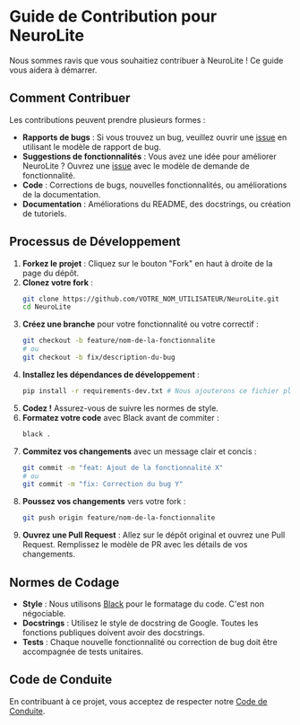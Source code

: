 # Guide de Contribution pour NeuroLite

Nous sommes ravis que vous souhaitiez contribuer à NeuroLite ! Ce guide vous aidera à démarrer.

## Comment Contribuer

Les contributions peuvent prendre plusieurs formes :

*   **Rapports de bugs** : Si vous trouvez un bug, veuillez ouvrir une [issue](https://github.com/amadoukouroyadiallo143/NeuroLite/issues) en utilisant le modèle de rapport de bug.
*   **Suggestions de fonctionnalités** : Vous avez une idée pour améliorer NeuroLite ? Ouvrez une [issue](https://github.com/amadoukouroyadiallo143/NeuroLite/issues) avec le modèle de demande de fonctionnalité.
*   **Code** : Corrections de bugs, nouvelles fonctionnalités, ou améliorations de la documentation.
*   **Documentation** : Améliorations du README, des docstrings, ou création de tutoriels.

## Processus de Développement

1.  **Forkez le projet** : Cliquez sur le bouton "Fork" en haut à droite de la page du dépôt.
2.  **Clonez votre fork** :
    ```bash
    git clone https://github.com/VOTRE_NOM_UTILISATEUR/NeuroLite.git
    cd NeuroLite
    ```
3.  **Créez une branche** pour votre fonctionnalité ou votre correctif :
    ```bash
    git checkout -b feature/nom-de-la-fonctionnalite
    # ou
    git checkout -b fix/description-du-bug
    ```
4.  **Installez les dépendances de développement** :
    ```bash
    pip install -r requirements-dev.txt # Nous ajouterons ce fichier plus tard
    ```
5.  **Codez !** Assurez-vous de suivre les normes de style.
6.  **Formatez votre code** avec Black avant de commiter :
    ```bash
    black .
    ```
7.  **Commitez vos changements** avec un message clair et concis :
    ```bash
    git commit -m "feat: Ajout de la fonctionnalité X"
    # ou
    git commit -m "fix: Correction du bug Y"
    ```
8.  **Poussez vos changements** vers votre fork :
    ```bash
    git push origin feature/nom-de-la-fonctionnalite
    ```
9.  **Ouvrez une Pull Request** : Allez sur le dépôt original et ouvrez une Pull Request. Remplissez le modèle de PR avec les détails de vos changements.

## Normes de Codage

*   **Style** : Nous utilisons [Black](https://github.com/psf/black) pour le formatage du code. C'est non négociable.
*   **Docstrings** : Utilisez le style de docstring de Google. Toutes les fonctions publiques doivent avoir des docstrings.
*   **Tests** : Chaque nouvelle fonctionnalité ou correction de bug doit être accompagnée de tests unitaires.

## Code de Conduite

En contribuant à ce projet, vous acceptez de respecter notre [Code de Conduite](CODE_OF_CONDUCT.md).
